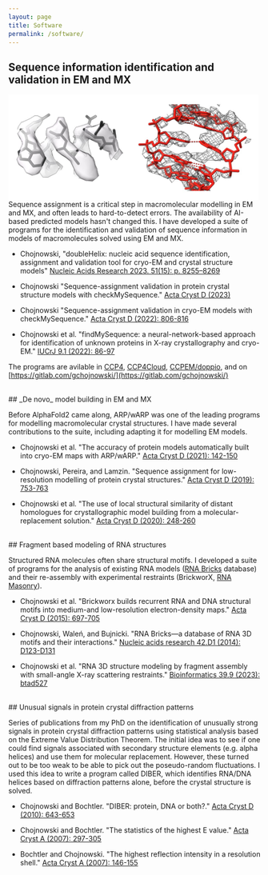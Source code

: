```yaml
---
layout: page
title: Software
permalink: /software/
---
```

<!--
## Identification of protein-protein interactions using AlphaFold

One of the hardest parts of macromolecular crystallography and cryo-EM is making sense of the structural models. We don't use clay and wire to build them anymore, but the models have got bigger and the time pressure has got stronger over time. One of the problems associated with this - model validation - I have addressed with [checkMySequence](https://gitlab.com/gchojnowski/checkmysequence). However, there are cases where a model can be fitted into a map, but the resolution is too low to confirm its identity. Similarly, the resolution of the map may not allow the identification of contacts that are critical for functional analysis.

I have developed a tool based on AlphaFold2 - **gapTrick** - that helps to solve these problems. In principle, it rebuilds protein models, but it can also identify contacts at protein-protein complex interfaces. They are more reliable than confidence scores (pTM or ipTM) and very precise. Finally, gapTrick uses monomeric AlphaFold2 models and there is no training set bias that many AI-based tools suffer from!

I use it a lot for cryo-EM model building. Several fascinating stories will soon appear in the [Structure stories](/models) section, stay tuned!

 - Chojnowski biorxiv 2025
 - [https://github.com/gchojnowski/gapTrick](https://github.com/gchojnowski/gapTrick/tree/main)

<br/>
-->

## Sequence information identification and validation in EM and MX

<img src="/data/checkmysequence.jpg" style="float:left;width:500px;margin:0px;">

Sequence assignment is a critical step in macromolecular modelling in EM and MX, and often leads to hard-to-detect errors. The availability of AI-based predicted models hasn't changed this. I have developed a suite of programs for the identification and validation of sequence information in models of macromolecules solved using EM and MX.

 - Chojnowski, "doubleHelix: nucleic acid sequence identification, assignment and validation tool for cryo-EM and crystal structure models" [Nucleic Acids Research 2023. 51(15): p. 8255–8269](https://doi.org/10.1093/nar/gkad553)

 - Chojnowski "Sequence-assignment validation in protein crystal structure models with checkMySequence." [Acta Cryst D (2023)](https://doi.org/10.1107/S2059798323003765)

 - Chojnowski "Sequence-assignment validation in cryo-EM models with checkMySequence." [Acta Cryst D (2022): 806-816](https://doi.org/10.1107/S2059798322005009)

 - Chojnowski et al. "findMySequence: a neural-network-based approach for identification of unknown proteins in X-ray crystallography and cryo-EM." [IUCrJ 9.1 (2022): 86-97](https://doi.org/10.1107/S2052252521011088)

The programs are avilable in [CCP4](https://www.ccp4.ac.uk/), [CCP4Cloud](https://cloud.ccp4.ac.uk/), [CCPEM/doppio](https://www.ccpem.ac.uk/), and on [https://gitlab.com/gchojnowski/](https://gitlab.com/gchojnowski/)

<br/>
## _De novo_ model building in EM and MX

Before AlphaFold2 came along, ARP/wARP was one of the leading programs for modelling macromolecular crystal structures. I have made several contributions to the suite, including adapting it for modelling EM models.

 - Chojnowski et al. "The accuracy of protein models automatically built into cryo-EM maps with ARP/wARP." [Acta Cryst D (2021): 142-150](https://doi.org/10.1107/S2059798320016332)

 - Chojnowski, Pereira, and Lamzin. "Sequence assignment for low-resolution modelling of protein crystal structures." [Acta Cryst D (2019): 753-763](https://doi.org/10.1107/S2059798319009392)

 - Chojnowski et al. "The use of local structural similarity of distant homologues for crystallographic model building from a molecular-replacement solution." [Acta Cryst D (2020): 248-260](https://doi.org/10.1107/S2059798320000455)



<br/>
## Fragment based modeling of RNA structures

Structured RNA molecules often share structural motifs. I developed a suite of programs for the analysis of existing RNA models ([RNA Bricks](https://genesilico.pl/rnabricks2/) database) and their re-assembly with experimental restraints (BrickworX, [RNA Masonry](https://iimcb.genesilico.pl/rnamasonry)).



 - Chojnowski et al. "Brickworx builds recurrent RNA and DNA structural motifs into medium-and low-resolution electron-density maps." [Acta Cryst D (2015): 697-705](https://doi.org/10.1107/S1399004715000383)

 - Chojnowski, Waleń, and Bujnicki. "RNA Bricks—a database of RNA 3D motifs and their interactions." [Nucleic acids research 42.D1 (2014): D123-D131](https://doi.org/10.1093/nar/gkt1084)

 - Chojnowski et al. "RNA 3D structure modeling by fragment assembly with small-angle X-ray scattering restraints." [Bioinformatics 39.9 (2023): btad527](https://doi.org/10.1093/bioinformatics/btad527)

<br/>
## Unusual signals in protein crystal diffraction patterns

Series of publications from my PhD on the identification of unusually strong signals in protein crystal diffraction patterns using statistical analysis based on the Extreme Value Distribution Theorem. The initial idea was to see if one could find signals associated with secondary structure elements (e.g. alpha helices) and use them for molecular replacement. However, these turned out to be too weak to be able to pick out the poseudo-random fluctuations. I used this idea to write a program called DIBER, which identifies RNA/DNA helices based on diffraction patterns alone, before the crystal structure is solved.



 - Chojnowski and Bochtler. "DIBER: protein, DNA or both?." [Acta Cryst D (2010): 643-653](https://doi.org/10.1107/S090744491000781X)

 - Chojnowski and Bochtler. "The statistics of the highest E value." [Acta Cryst A (2007): 297-305](https://doi.org/10.1107/S010876730701848X)

 - Bochtler and Chojnowski. "The highest reflection intensity in a resolution shell." [Acta Cryst A (2007): 146-155](https://doi.org/10.1107/S0108767306052809)
